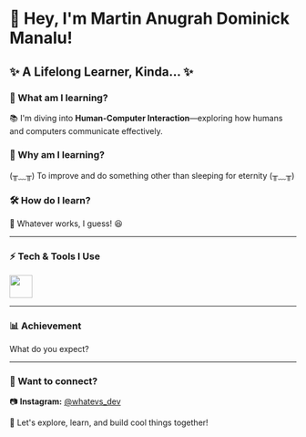 # 👋 Hey, I'm Martin Anugrah Dominick Manalu!  

## ✨ A Lifelong Learner, Kinda... ✨  

### 📖 What am I learning?  
📚 I'm diving into **Human-Computer Interaction**—exploring how humans and computers communicate effectively.  

### 🤔 Why am I learning?  
(╥﹏╥) To improve and do something other than sleeping for eternity (╥﹏╥)

### 🛠️ How do I learn?  
🎯 Whatever works, I guess! 😆  

---

### ⚡ Tech & Tools I Use  
<img src="https://cdn.jsdelivr.net/gh/devicons/devicon/icons/github/github-original.svg" width="40" height="40"/>  

---

### 📊 Achievement
What do you expect?

---

### 💬 Want to connect?  
📷 **Instagram:** [@whatevs_dev](https://www.instagram.com/whatevs_dev?igsh=eHV6dG81OXllMnR2)  

🚀 Let's explore, learn, and build cool things together!  
